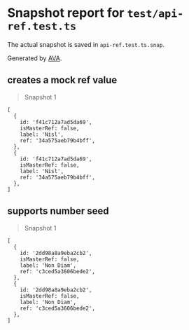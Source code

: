 # Snapshot report for `test/api-ref.test.ts`

The actual snapshot is saved in `api-ref.test.ts.snap`.

Generated by [AVA](https://avajs.dev).

## creates a mock ref value

> Snapshot 1

    [
      {
        id: 'f41c712a7ad5da69',
        isMasterRef: false,
        label: 'Nisl',
        ref: '34a575aeb79b4bff',
      },
      {
        id: 'f41c712a7ad5da69',
        isMasterRef: false,
        label: 'Nisl',
        ref: '34a575aeb79b4bff',
      },
    ]

## supports number seed

> Snapshot 1

    [
      {
        id: '2dd98a8a9eba2cb2',
        isMasterRef: false,
        label: 'Non Diam',
        ref: 'c3ced5a3606bede2',
      },
      {
        id: '2dd98a8a9eba2cb2',
        isMasterRef: false,
        label: 'Non Diam',
        ref: 'c3ced5a3606bede2',
      },
    ]
